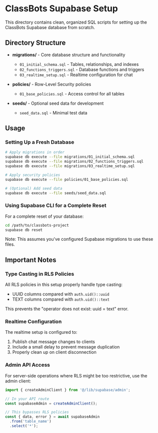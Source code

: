 # ClassBots Supabase Setup

This directory contains clean, organized SQL scripts for setting up the ClassBots Supabase database from scratch.

## Directory Structure

- **migrations/** - Core database structure and functionality
  - `01_initial_schema.sql` - Tables, relationships, and indexes
  - `02_functions_triggers.sql` - Database functions and triggers
  - `03_realtime_setup.sql` - Realtime configuration for chat

- **policies/** - Row-Level Security policies
  - `01_base_policies.sql` - Access control for all tables

- **seeds/** - Optional seed data for development
  - `seed_data.sql` - Minimal test data

## Usage

### Setting Up a Fresh Database

```bash
# Apply migrations in order
supabase db execute --file migrations/01_initial_schema.sql
supabase db execute --file migrations/02_functions_triggers.sql
supabase db execute --file migrations/03_realtime_setup.sql

# Apply security policies
supabase db execute --file policies/01_base_policies.sql

# (Optional) Add seed data
supabase db execute --file seeds/seed_data.sql
```

### Using Supabase CLI for a Complete Reset

For a complete reset of your database:

```bash
cd /path/to/classbots-project
supabase db reset
```

Note: This assumes you've configured Supabase migrations to use these files.

## Important Notes

### Type Casting in RLS Policies

All RLS policies in this setup properly handle type casting:

- UUID columns compared with `auth.uid()::uuid`
- TEXT columns compared with `auth.uid()::text`

This prevents the "operator does not exist: uuid = text" error.

### Realtime Configuration

The realtime setup is configured to:

1. Publish chat message changes to clients
2. Include a small delay to prevent message duplication
3. Properly clean up on client disconnection

### Admin API Access

For server-side operations where RLS might be too restrictive, use the admin client:

```typescript
import { createAdminClient } from '@/lib/supabase/admin';

// In your API route
const supabaseAdmin = createAdminClient();

// This bypasses RLS policies
const { data, error } = await supabaseAdmin
  .from('table_name')
  .select('*');
```